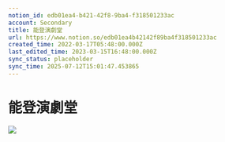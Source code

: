 ```yaml
---
notion_id: edb01ea4-b421-42f8-9ba4-f318501233ac
account: Secondary
title: 能登演劇堂
url: https://www.notion.so/edb01ea4b42142f89ba4f318501233ac
created_time: 2022-03-17T05:48:00.000Z
last_edited_time: 2023-03-15T16:48:00.000Z
sync_status: placeholder
sync_time: 2025-07-12T15:01:47.453865
---
```

# 能登演劇堂

![](https://prod-files-secure.s3.us-west-2.amazonaws.com/d58fe38c-a9d4-4466-aed9-85604b7b2c6d/6edbd325-a39a-451b-9680-525e7fb9abb9/%E3%82%B9%E3%82%AF%E3%83%AA%E3%83%BC%E3%83%B3%E3%82%B7%E3%83%A7%E3%83%83%E3%83%88_2022-03-17_14.47.28.png?X-Amz-Algorithm=AWS4-HMAC-SHA256&X-Amz-Content-Sha256=UNSIGNED-PAYLOAD&X-Amz-Credential=ASIAZI2LB466X5QEHD3B%2F20250719%2Fus-west-2%2Fs3%2Faws4_request&X-Amz-Date=20250719T065826Z&X-Amz-Expires=3600&X-Amz-Security-Token=IQoJb3JpZ2luX2VjEIX%2F%2F%2F%2F%2F%2F%2F%2F%2F%2FwEaCXVzLXdlc3QtMiJGMEQCIAJNbP0fSPNiXgU%2BZyBtl2T8fNDyipBSdYSXgtxFgvtCAiAL%2Fu6%2BRG6SrhrHZXVI0gVetgpCAkLfe544GU4f3aAvjiqIBAie%2F%2F%2F%2F%2F%2F%2F%2F%2F%2F8BEAAaDDYzNzQyMzE4MzgwNSIMSydYAqasTvcDtOc6KtwDHdbiXvhR0vorTVIMG3l0VphNQ2hKlkYpL0dLN3GdzMstKPOpAhMhLjjl6lylfqIpRiMw%2FjiPWCK7C53ACSASK0ezj5Ysfr3VQFYifeE3fHL2dOiLeNOg4evXKMkXSWzLbRFVKuyRgD0C1V532z4rA6n8n%2Bhp%2Fq2mhihzbfhjE5GOkaWB2HowkM1wTPVtWhkYT1Ug1Z9AR5vG97h8G3KRCj3tSMyTuVDzb6264whkQ2skkYABG2GXZPoEqNYue2nXZpH9dvZqyrr7fir4o%2FbcfZ0WdZjutkOZ32FGVwpD3cFLyVYNfgc4uRYaPP2c2xDPuznNGWbyPaapivKHUOI%2B9xd2QWPTeJxJOidS967ET24hJU8FYytG%2F3PN0eBrDjEAOQjzZIVaSJYaVZaI6Zdy5bcH8XkaM%2Fk3QVQaNEb0xyQLZv%2FlqYRUslBxFobrlzQn1GNM3qjwdv9f609g8vLY4J3jDbznqwu68VJUSrtPfQ5dizSWwtyURmtl2Pff78QDuQZeTCRE29wtSFnrNvUYYMuFUbmKlwfhf1Yjs7CtBpz9ULzaHT3tX104pCfFnNxLJTeT%2BB1ugRUOh6Mzyw6Cop0fFVm1Ly9SLE7n8Udb5HTuk4%2BGAXfLf8yzIYww3MXswwY6pgFAEYHJW84ZZtwTGgUtqnn4QxbI7zk%2Btd8yxnYZFDFbl8aONDhP%2BbLCl8qCpkFePic439wxajOcMXQFl4wgcZaD%2BoHeFooZ7gBaAQfvT5H4GIBCD9XHhDJ0Pek96pf3%2BSKflbVaKvLbd60bU1rx4OQOuHzrTJ99sxfGVYRoKXhti4ZqjqWECmIbqyC8Zko29Fjg3uBqvj8002dMGbA57iXfd8bKXzgD&X-Amz-Signature=ec61c41e4de60f099bfe77fbb720317d2d3fb9449f14779a6f4a18ab7d8d5875&X-Amz-SignedHeaders=host&x-amz-checksum-mode=ENABLED&x-id=GetObject)